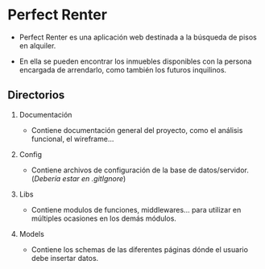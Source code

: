# Perfect Renter

  - Perfect Renter es una aplicación web destinada a la búsqueda de pisos en
    alquiler.
    
  - En ella se pueden encontrar los inmuebles disponibles con la persona encargada
    de arrendarlo, como también los futuros inquilinos.
    
    
## Directorios

  1. Documentación
      - Contiene documentación general del proyecto, como el análisis funcional, el wireframe...
      
  2. Config
      - Contiene archivos de configuración de la base de datos/servidor. (*Debería estar en .gitIgnore*)
      
  3. Libs
      - Contiene modulos de funciones, middlewares... para utilizar en múltiples ocasiones en los demás módulos.
      
  4. Models
      - Contiene los schemas de las diferentes páginas dónde el usuario debe insertar datos.
      
 
